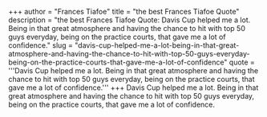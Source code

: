+++
author = "Frances Tiafoe"
title = "the best Frances Tiafoe Quote"
description = "the best Frances Tiafoe Quote: Davis Cup helped me a lot. Being in that great atmosphere and having the chance to hit with top 50 guys everyday, being on the practice courts, that gave me a lot of confidence."
slug = "davis-cup-helped-me-a-lot-being-in-that-great-atmosphere-and-having-the-chance-to-hit-with-top-50-guys-everyday-being-on-the-practice-courts-that-gave-me-a-lot-of-confidence"
quote = '''Davis Cup helped me a lot. Being in that great atmosphere and having the chance to hit with top 50 guys everyday, being on the practice courts, that gave me a lot of confidence.'''
+++
Davis Cup helped me a lot. Being in that great atmosphere and having the chance to hit with top 50 guys everyday, being on the practice courts, that gave me a lot of confidence.
